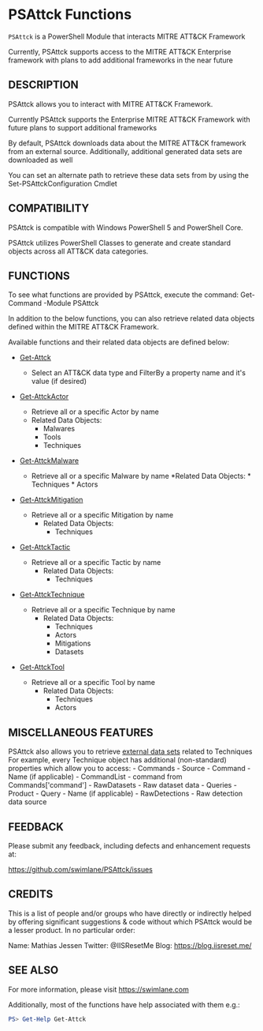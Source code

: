 # PSAttck Functions

`PSAttck` is a PowerShell Module that interacts MITRE ATT&CK Framework

Currently, PSAttck supports access to the MITRE ATT&CK Enterprise framework with plans to add additional frameworks in the near future

## DESCRIPTION

PSAttck allows you to interact with MITRE ATT&CK Framework. 

Currently PSAttck supports the Enterprise MITRE ATT&CK Framework
with future plans to support additional frameworks

By default, PSAttck downloads data about the MITRE ATT&CK framework from
an external source.  Additionally, additional generated data sets are downloaded as well

You can set an alternate path to retrieve these data sets from by using 
the Set-PSAttckConfiguration Cmdlet

## COMPATIBILITY

PSAttck is compatible with Windows PowerShell 5 and PowerShell Core.

PSAttck utilizes PowerShell Classes to generate and create standard objects
across all ATT&CK data categories.

## FUNCTIONS

To see what functions are provided by PSAttck, execute the command:
Get-Command -Module PSAttck 

In addition to the below functions, you can also retrieve related data objects
defined within the MITRE ATT&CK Framework.  

Available functions and their related data objects are defined below:

* [Get-Attck](Get-Attck.md)
    * Select an ATT&CK data type and FilterBy a property name and it's value (if desired)

* [Get-AttckActor](Get-AttckActor.md)
    * Retrieve all or a specific Actor by name
    * Related Data Objects:
        * Malwares
        * Tools
        * Techniques

* [Get-AttckMalware](Get-AttckMalware.md)
    * Retrieve all or a specific Malware by name
        *Related Data Objects:
            * Techniques
            * Actors


* [Get-AttckMitigation](Get-AttckMitigation.md)
    * Retrieve all or a specific Mitigation by name
        * Related Data Objects:
            * Techniques

* [Get-AttckTactic](Get-AttckTactic.md)
    * Retrieve all or a specific Tactic by name
        * Related Data Objects:
            * Techniques

* [Get-AttckTechnique](Get-AttckTechnique.md)
    * Retrieve all or a specific Technique by name
        * Related Data Objects:
            * Techniques
            * Actors
            * Mitigations
            * Datasets

* [Get-AttckTool](Get-AttckTool.md)
    * Retrieve all or a specific Tool by name
        * Related Data Objects:
            * Techniques
            * Actors

## MISCELLANEOUS FEATURES

PSAttck also allows you to retrieve [external data sets](../external-data/README.md) related to Techniques
For example, every Technique object has additional (non-standard) properties 
which allow you to access:
    - Commands
        - Source
        - Command
        - Name (if applicable)
    - CommandList
        - command from Commands['command']
    - RawDatasets
        - Raw dataset data
    - Queries
        - Product
        - Query
        - Name (if applicable)
    - RawDetections
        - Raw detection data source

## FEEDBACK

Please submit any feedback, including defects and enhancement requests at: 

https://github.com/swimlane/PSAttck/issues

## CREDITS
    
This is a list of people and/or groups who have directly or indirectly
helped by offering significant suggestions & code without which PSAttck
would be a lesser product. In no particular order:

Name: Mathias Jessen
Twitter: @IISResetMe
Blog: https://blog.iisreset.me/

## SEE ALSO
    
For more information, please visit https://swimlane.com 

Additionally, most of the functions have help associated with 
them e.g.:

```powershell
PS> Get-Help Get-Attck
```